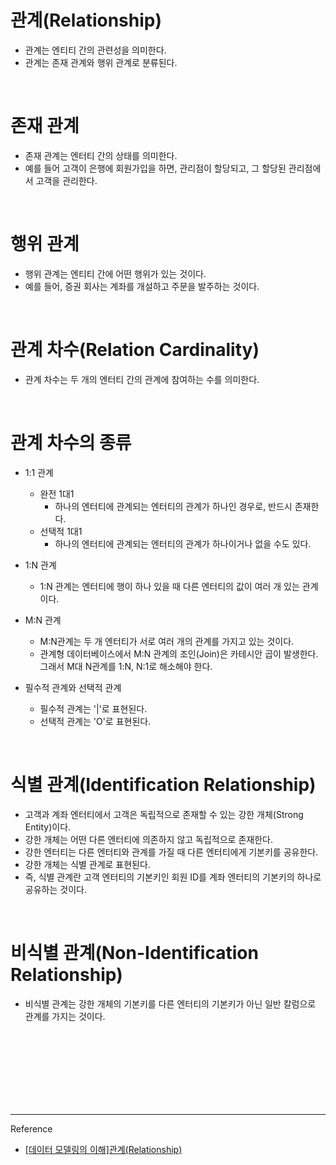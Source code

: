 # 관계(Relationship)

- 관계는 엔티티 간의 관련성을 의미한다.
- 관계는 존재 관계와 행위 관계로 분류된다.

<br/>

# 존재 관계

- 존재 관계는 엔터티 간의 상태를 의미한다.
- 예를 들어 고객이 은행에 회원가입을 하면, 관리점이 할당되고, 그 할당된 관리점에서 고객을 관리한다.

<br/>

# 행위 관계

- 행위 관계는 엔티티 간에 어떤 행위가 있는 것이다.
- 예를 들어, 증권 회사는 계좌를 개설하고 주문을 발주하는 것이다.

<br/>

# 관계 차수(Relation Cardinality)

- 관계 차수는 두 개의 엔터티 간의 관계에 참여하는 수를 의미한다.

<br/>

# 관계 차수의 종류

- 1:1 관계
  - 완전 1대1
    - 하나의 엔터티에 관계되는 엔터티의 관계가 하나인 경우로, 반드시 존재한다.
  - 선택적 1대1
  	- 하나의 엔터티에 관계되는 엔터티의 관계가 하나이거나 없을 수도 있다.


- 1:N 관계
  - 1:N 관계는 엔터티에 행이 하나 있을 때 다른 엔터티의 값이 여러 개 있는 관계이다.
  
- M:N 관계
  - M:N관계는 두 개 엔터티가 서로 여러 개의 관계를 가지고 있는 것이다.
  - 관계형 데이터베이스에서 M:N 관계의 조인(Join)은 카테시안 곱이 발생한다. 그래서 M대 N관계를 1:N, N:1로 해소해야 한다.
  
  
- 필수적 관계와 선택적 관계
  - 필수적 관계는 '|'로 표현된다.
  - 선택적 관계는 'O'로 표현된다.

<br/>

# 식별 관계(Identification Relationship)

- 고객과 계좌 엔터티에서 고객은 독립적으로 존재할 수 있는 강한 개체(Strong Entity)이다.
- 강한 개체는 어떤 다른 엔터티에 의존하지 않고 독립적으로 존재한다.
- 강한 엔터티는 다른 엔터티와 관계를 가질 때 다른 엔터티에게 기본키를 공유한다.
- 강한 개체는 식별 관계로 표현된다.
- 즉, 식별 관계란 고객 엔터티의 기본키인 회원 ID를 계좌 엔터티의 기본키의 하나로 공유하는 것이다.


<br/>

# 비식별 관계(Non-Identification Relationship)


- 비식별 관계는 강한 개체의 기본키를 다른 엔터티의 기본키가 아닌 일반 칼럼으로 관계를 가지는 것이다.








<br/><br/><br/><br/><br/><br/><br/>

---
Reference

- [[데이터 모델링의 이해]관계(Relationship)](https://velog.io/@yewon-july/Relationship)

